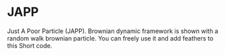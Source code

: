 # JAPP
Just A Poor Particle (JAPP). Brownian dynamic framework is shown with a random walk brownian particle.
You can freely use it and add feathers to this Short code.
